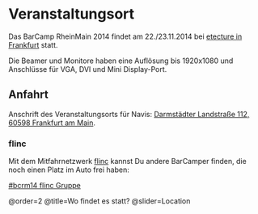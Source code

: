 # Veranstaltungsort

Das BarCamp RheinMain 2014 findet am 22./23.11.2014 bei [etecture in Frankfurt](http://etecture.de/Ueber-uns/Das-Unternehmen/Kontakt) statt.

Die Beamer und Monitore haben eine Auflösung bis 1920x1080 und Anschlüsse für VGA, DVI und Mini Display-Port.

## Anfahrt

Anschrift des Veranstaltungsorts für Navis: [Darmstädter Landstraße 112, 60598 Frankfurt am Main](http://goo.gl/wSKABL).

### flinc

Mit dem Mitfahrnetzwerk [flinc](https://flinc.org) kannst Du andere BarCamper finden, die noch einen Platz im Auto frei haben:

<a href="https://flinc.org/groups/2152-barcamp-rheinmain-2014-frankfurt-22-23-11-2013" class="flincScheduleWidget" data-flinc-style="Grey" data-flinc-type="offer">#bcrm14 flinc Gruppe</a>

@order=2
@title=Wo findet es statt?
@slider=Location
